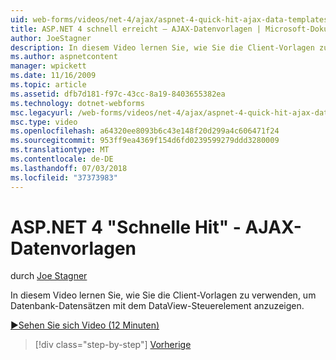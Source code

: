 ```yaml
---
uid: web-forms/videos/net-4/ajax/aspnet-4-quick-hit-ajax-data-templates
title: ASP.NET 4 schnell erreicht – AJAX-Datenvorlagen | Microsoft-Dokumentation
author: JoeStagner
description: In diesem Video lernen Sie, wie Sie die Client-Vorlagen zu verwenden, um Datenbank-Datensätzen mit dem DataView-Steuerelement anzuzeigen.
ms.author: aspnetcontent
manager: wpickett
ms.date: 11/16/2009
ms.topic: article
ms.assetid: dfb7d181-f97c-43cc-8a19-8403655382ea
ms.technology: dotnet-webforms
msc.legacyurl: /web-forms/videos/net-4/ajax/aspnet-4-quick-hit-ajax-data-templates
msc.type: video
ms.openlocfilehash: a64320ee8093b6c43e148f20d299a4c606471f24
ms.sourcegitcommit: 953ff9ea4369f154d6fd0239599279ddd3280009
ms.translationtype: MT
ms.contentlocale: de-DE
ms.lasthandoff: 07/03/2018
ms.locfileid: "37373983"
---
```

<a name="aspnet-4-quick-hit---ajax-data-templates"></a>ASP.NET 4 "Schnelle Hit" - AJAX-Datenvorlagen
====================
durch [Joe Stagner](https://github.com/JoeStagner)

In diesem Video lernen Sie, wie Sie die Client-Vorlagen zu verwenden, um Datenbank-Datensätzen mit dem DataView-Steuerelement anzuzeigen. 

[&#9654;Sehen Sie sich Video (12 Minuten)](https://channel9.msdn.com/Blogs/ASP-NET-Site-Videos/aspnet-4-quick-hit-ajax-data-templates)

> [!div class="step-by-step"]
> [Vorherige](aspnet-4-quick-hit-jquery-syntax-for-microsoft-ajax.md)
